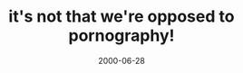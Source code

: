 ---
layout: base.njk
title : 'it&#39;s not that we&#39;re opposed to pornography!' 
view_title : 'it&#39;s not that we&#39;re opposed to pornography!' 
year : '2000' 
date : '2000-06-28' 
img_file : '/drawing/robotporn.png' 
html_file : 'porno' 
next_html : 'eatbrains.html' 
year_order : '444' 
permalink : "title/{{html_file}}.html"
---